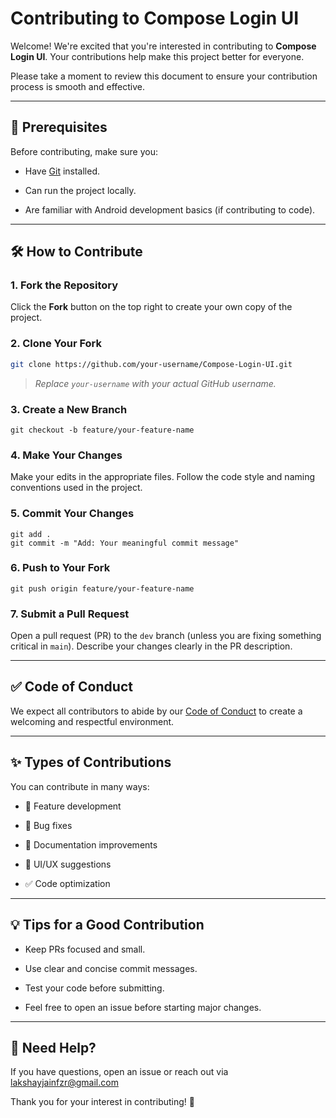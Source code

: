 # Contributing to Compose Login UI

Welcome! We're excited that you're interested in contributing to **Compose Login UI**. Your contributions help make this project better for everyone.

Please take a moment to review this document to ensure your contribution process is smooth and effective.

---
🧰 Prerequisites
----------------

Before contributing, make sure you:

-   Have [Git](https://git-scm.com/) installed.

-   Can run the project locally.

-   Are familiar with Android development basics (if contributing to code).

---

## 🛠️ How to Contribute

### 1. Fork the Repository
Click the **Fork** button on the top right to create your own copy of the project.

### 2. Clone Your Fork
```bash
git clone https://github.com/your-username/Compose-Login-UI.git
```
> *Replace `your-username` with your actual GitHub username.*

### 3. Create a New Branch

```
git checkout -b feature/your-feature-name
```

### 4. Make Your Changes

Make your edits in the appropriate files. Follow the code style and naming conventions used in the project.

### 5. Commit Your Changes

```
git add .
git commit -m "Add: Your meaningful commit message"
```

### 6. Push to Your Fork

```
git push origin feature/your-feature-name
```

### 7. Submit a Pull Request

Open a pull request (PR) to the `dev` branch (unless you are fixing something critical in `main`). Describe your changes clearly in the PR description.

* * * * *

✅ Code of Conduct
-----------------

We expect all contributors to abide by our [Code of Conduct](https://github.com/coderlakshayjain/Compose-Login-UI/blob/master/CODE-OF-CONDUCT.md) to create a welcoming and respectful environment.

* * * * *

✨ Types of Contributions
------------------------

You can contribute in many ways:

-   🚀 Feature development

-   🐛 Bug fixes

-   📝 Documentation improvements

-   🎨 UI/UX suggestions

-   ✅ Code optimization

* * * * *

💡 Tips for a Good Contribution
-------------------------------

-   Keep PRs focused and small.

-   Use clear and concise commit messages.

-   Test your code before submitting.

-   Feel free to open an issue before starting major changes.

* * * * *

🙌 Need Help?
-------------

If you have questions, open an issue or reach out via lakshayjainfzr@gmail.com

Thank you for your interest in contributing! 💖
